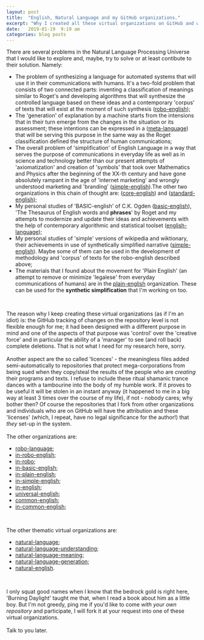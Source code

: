 ```yaml
---
layout: post
title:  "English, Natural Language and my GitHub organizations."
excerpt: "Why I created all these virtual organizations on GitHub and what are they for. Read it if you bumped into one of them by accident and would like to join it with your ideas."
date:   2019-01-19  9:19 am
categories: blog posts
---
```

There are several problems in the Natural Language Processing Universe that I would like to explore and, maybe, try to solve or at least contibute to their solution. Namely:
* The problem of synthesizing a language for automated systems that will use it in their communications with humans. It's a two-fold problem that consists of two connected parts: inventing a classification of meanings similar to Roget's and developing algorithms that will synthesize the controlled language based on these ideas and a contemporary 'corpus' of texts that will exist at the moment of such synthesis ([robo-english](https://github.com/robo-english));
* The 'generation' of explanation by a machine starts from the intensions that in their turn emerge from the changes in the situation or its assessment; these intentions can be expressed in a ([meta-language](https://github.com/meta-language)) that will be serving this purpose in the same way as the Roget classification defined the structure of human communications;
* The overall problem of 'simplification' of English Language in a way that serves the purpose of communications in everyday life as well as in science and technology better than our present attempts of 'axiomatization' and creation of 'symbols' that took over Mathematics and Physics after the beginning of the XX-th century and have gone absolutely rampant in the age of 'internet marketing' and wrongly understood marketing and 'branding' ([simple-english](https://github.com/simple-english)).The other two organizations in this chain of thought are: ([core-english](https://github.com/core-english)) and ([standard-english](https://github.com/standard-english));
* My personal studies of 'BASIC-english' of C.K. Ogden ([basic-english](https://github.com/basic-english)), 'The Thesaurus of English words and __phrases__' by Roget and my attempts to modernize and update their ideas and achievements with the help of contemporary algorithmic and statistical toolset ([english-language](https://github.com/english-language));
* My personal studies of 'simple' versions of wikipedia and wiktionary, their achievements in use of synthetically simplified narrative ([simple-english](https://github.com/simple-english)). Maybe some of them can be used in the development of methodology and 'corpus' of texts for the robo-english described above;
* The materials that I found about the movement for 'Plain English' (an attempt to remove or minimize 'legalese' from everyday communications of humans) are in the [plain-english](https://github.com/plain-english) organization. These can be used for the **synthetic simplification** that I'm working on too.
<br>

The reason why I keep creating these virtual organizations (as if I'm an idiot) is: the GitHub tracking of changes on the repository level is not flexible enough for me; it had been designed with a different purpose in mind and one of the aspects of that purpose was 'control' over the 'creative force' and in particular the ability of a 'manager' to see (and roll back) complete deletions. That is not what I need for my research here, sorry.<br><br>
Another aspect are the so called 'licences' - the meaningless files added semi-automatically to repositories that protect mega-corporations from being sued when they copy/steal the results of the people who are _creating_ their programs and texts. I refuse to include these ritual shamanic trance dances with a tambourine into the body of my humble work. If it proves to be useful it will be stolen in an instant anyway (it happened to me in a big way at least 3 times over the course of my life), if not - nobody cares; why bother then? Of course the repositories that I fork from other organizations and individuals who are on GitHub will have the attribution and these 'licenses' (which, I repeat, have no legal significance for the author!) that _they_ set-up in the system.<br><br>
The other organizations are:
- [robo-language](https://github.com/robo-language);
- [in-robo-english](https://github.com/in-robo-english);
- [in-robo](https://github.com/in-robo);
- [in-basic-english](https://github.com/in-basic-english);
- [in-plain-english](https://github.com/in-plain-english);
- [in-simple-english](https://github.com/in-simple-english);
- [in-english](https://github.com/in-english); 
- [universal-english](https://github.com/universal-english);
- [common-english](https://github.com/common-english);
- [in-common-english](https://github.com/in-common-english);
<br>

The other thematic virtual organizations are:
- [natural-language](https://github.com/natural-language);
- [natural-language-understanding](https://github.com/natural-language-understanding);
- [natural-language-meaning](https://github.com/natural-language-meaning);
- [natural-language-generation](https://github.com/natural-language-generation);
- [natural-english](https://github.com/natural-english).
<br>

I only squat good names when I know that the bedrock gold is right here, 'Burning Daylight' taught me that, when I read a book about him as a little boy. But I'm not greedy, ping me if you'd like to come _with your own repository_ and participate, I will fork it at your request into one of these virtual organizations.
<br><br>
Talk to you later.
